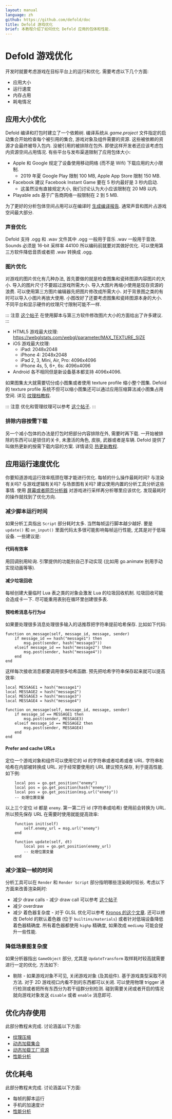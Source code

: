 ```yaml
---
layout: manual
language: zh
github: https://github.com/defold/doc
title: Defold 游戏优化
brief: 本教程介绍了如何优化 Defold 应用的包体和性能.
---
```


# Defold 游戏优化
开发时就要考虑游戏在目标平台上的运行和优化. 需要考虑以下几个方面:

* 应用大小
* 运行速度
* 内存占用
* 耗电情况

## 应用大小优化
Defold 编译和打包时建立了一个依赖树. 编译系统从 *game.project* 文件指定的启动集合开始检查每个被引用的集合, 游戏对象及组件需要的资源. 这些被依赖的资源才会最终被导入包内. 没被引用的被排除在包外. 即使这样开发者还应该考虑包内资源空间占用情况. 有些平台与发布渠道限制了应用包体大小:

* Apple 和 Google 规定了设备使用移动网络 (而不是 Wifi) 下载应用的大小限制.
  * 2019 年夏 Google Play 限制 100 MB, Apple App Store 限制 150 MB.
* Facebook 建议 Facebook Instant Game 要在 5 秒内最好是 3 秒内启动.
  * 这虽然没有直接规定大小, 我们讨论认为大小应该限制在 20 MB 以内.
* Playable ads 基于广告商网络一般限制在 2 到 5 MB.

为了更好的分析包体空间占用可以在编译时 [生成编译报告](/zh/manuals/bundling/#build-reports). 通常声音和图片占游戏空间最大部分.

### 声音优化
Defold 支持 .ogg 和 .wav 文件其中 .ogg 一般用于音乐 .wav 一般用于音效. Sounds 必须是 16-bit 采样率 44100 所以编码前就要对其做好优化. 可以使用第三方软件降低音质或者把 .wav 转换成 .ogg.

### 图片优化
对游戏的图片优化有几种办法, 首先要做的就是检查图集和瓷砖图源内容图片的大小. 导入的图片尺寸不要超过游戏所需大小. 导入大图片再缩小使用是现存资源的浪费. 可以使用第三方图片编辑器先把图片修改成所需大小. 对于背景图之类的有时可以导入小图片再放大使用. 小图改好了还要考虑图集和瓷砖图源本身的大小. 不同平台和显示硬件的纹理尺寸限制可能不一样.

::: 注意
[这个帖子](https://forum.defold.com/t/texture-management-in-defold/8921/17?u=britzl) 在使用脚本与第三方软件修改图片大小的方面给出了许多建议.
:::

* HTML5 游戏最大纹理: https://webglstats.com/webgl/parameter/MAX_TEXTURE_SIZE
* iOS 游戏最大纹理:
  * iPad: 2048x2048
  * iPhone 4: 2048x2048
  * iPad 2, 3, Mini, Air, Pro: 4096x4096
  * iPhone 4s, 5, 6+, 6s: 4096x4096
* Android 各不相同但是新设备基本都支持 4096x4096.

如果图集太大就需要切分成小图集或者使用 texture profile 缩小整个图集. Defold 的 texture profile 系统不但可以缩小图集还可以通过应用压缩算法减小图集占用空间. 详见 [纹理档教程](/zh/manuals/texture-profiles/).

::: 注意
优化和管理纹理可以参考 [这个帖子](https://forum.defold.com/t/texture-management-in-defold/8921).
:::

### 排除内容按需下载
另一个减小包体的办法是打包时把部分内容排除在外, 需要时再下载. 一开始被排除的东西可以是锁住的关卡, 未激活的角色, 皮肤, 武器或者是车辆. Defold 提供了叫做热更新的按需下载内容的方案. 详情请见 [热更新教程](/zh/manuals/live-update/).


## 应用运行速度优化
你要知道游戏运行效率瓶颈在哪才能进行优化. 每帧的什么操作最耗时间? 与渲染有关吗? 与游戏逻辑有关吗? 与场景图有关吗? 建议使用内置的分析工具分析这些事情. 使用 [屏幕或者网页分析器](/zh/manuals/profiling/) 对游戏进行采样再分析哪里应该优化. 发现最耗时的操作就找到了优化方向.

### 减少脚本运行时间
如果分析工具指出 `Script` 部分耗时太多. 当然每帧运行脚本越少越好. 要是 `update()` 和 `on_input()` 里面代码太多很可能影响每帧运行性能, 尤其是对于低端设备. 一些建议是:

#### 代码有效率
用回调别用轮询. 引擎提供的功能别自己手动实现 (比如用 go.animate 别用手动实现动画等等).

#### 减少垃圾回收
每帧创建大量临时 Lua 表之类的对象会激发 Lua 的垃圾回收机制. 垃圾回收可能会造成卡一下. 尽可能重用表别在循环里创建很多表.

#### 预哈希消息与行为id
如果要处理很多消息处理很多输入的话推荐把字符串提前哈希保存. 比如如下代码:

```
function on_message(self, message_id, message, sender)
    if message_id == hash("message1") then
        msg.post(sender, hash("message3"))
    elseif message_id == hash("message2") then
        msg.post(sender, hash("message4"))
    end
end
```

这样每次接收消息都要调用很多哈希函数. 预先把哈希字符串保存起来就可以提高效率:

```
local MESSAGE1 = hash("message1")
local MESSAGE2 = hash("message2")
local MESSAGE3 = hash("message3")
local MESSAGE4 = hash("message4")

function on_message(self, message_id, message, sender)
    if message_id == MESSAGE1 then
        msg.post(sender, MESSAGE3)
    elseif message_id == MESSAGE2 then
        msg.post(sender, MESSAGE4)
    end
end
```

#### Prefer and cache URLs
定位一个游戏对象和组件可以使用它的 id 的字符串或者哈希或者 URL. 字符串和哈希在内部被转换成 URL. 对于经常要使用的 URL 建议预先保存, 利于提高性能. 如下例:

```
    local pos = go.get_position("enemy")
    local pos = go.get_position(hash("enemy"))
    local pos = go.get_position(msg.url("enemy"))
    -- 处理位置变量
```

以上三个定位 id 都是 `enemy`. 第一第二行 id (字符串或哈希) 使用前会转换为 URL. 所以预先保存 URL 在需要时使用就能提高效率:

```
    function init(self)
        self.enemy_url = msg.url("enemy")
    end

    function update(self, dt)
        local pos = go.get_position(enemy_url)
        -- 处理位置变量
    end
```

### 减少渲染一帧的时间
分析工具可以在 `Render` 和 `Render Script` 部分指明哪些渲染耗时较长. 考虑以下方面来改善渲染耗时:

* 减少 draw calls - 减少 draw call 可以参考 [这个帖子](https://forum.defold.com/t/draw-calls-and-defold/4674)
* 减少 overdraw
* 减少 着色器复杂度 - 对于 GLSL 优化可以参考 [Kronos 的这个文章](https://www.khronos.org/opengl/wiki/GLSL_Optimizations). 还可以修改 Defold 的默认着色器 (位于 `builtins/materials`) 或者针对低端设备降低着色器精确度. 所有着色器都使用 `highp` 精确度, 如果改成 `mediump` 可能会提升一些性能.

### 降低场景图复杂度
如果分析器指出 `GameObject` 部分, 尤其是 `UpdateTransform` 取样耗时较高就需要进行一定的优化. 方法如下:

* 剔除 - 如果游戏对象不可见, 关闭游戏对象 (及其组件). 基于游戏类型采取不同方法. 对于 2D 游戏视口内看不到的东西都可以关闭. 可以使用物理 trigger 进行检测或者把所有东西分为若干组群分别检测. 碰到需要关闭或者开启的情况就向游戏对象发送 `disable` 或者 `enable` 消息即可.


## 优化内存使用
此部分教程未完成. 讨论涵盖以下方面:

* [纹理压缩](/zh/manuals/texture-profiles/)
* [动态加载集合](https://www.defold.com/zh/manuals/collection-proxy/)
* [动态加载工厂资源](https://www.defold.com/zh/manuals/collection-factory/#dynamic-loading-of-factory-resources)
* [性能分析](/zh/manuals/profiling/)


## 优化耗电
此部分教程未完成. 讨论涵盖以下方面:

* 每帧的脚本运行
* 手机的加速度计
* [性能分析](/zh/manuals/profiling/)
